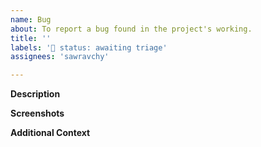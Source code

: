 ```yaml
---
name: Bug
about: To report a bug found in the project's working.
title: ''
labels: '🚦 status: awaiting triage'
assignees: 'sawravchy'

---
```


**Description**

<!-- A brief description of the question or issue, also include what you tried and what didn't work: -->

**Screenshots**

<!-- Please add a screenshot if applicable -->

**Additional Context**  <!-- Optional -->  

<!-- Add any other context about the problem here. -->

